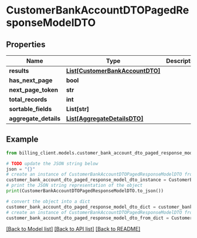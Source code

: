 # CustomerBankAccountDTOPagedResponseModelDTO


## Properties

Name | Type | Description | Notes
------------ | ------------- | ------------- | -------------
**results** | [**List[CustomerBankAccountDTO]**](CustomerBankAccountDTO.md) |  | [optional] 
**has_next_page** | **bool** |  | [optional] 
**next_page_token** | **str** |  | [optional] 
**total_records** | **int** |  | [optional] 
**sortable_fields** | **List[str]** |  | [optional] 
**aggregate_details** | [**List[AggregateDetailsDTO]**](AggregateDetailsDTO.md) |  | [optional] 

## Example

```python
from billing_client.models.customer_bank_account_dto_paged_response_model_dto import CustomerBankAccountDTOPagedResponseModelDTO

# TODO update the JSON string below
json = "{}"
# create an instance of CustomerBankAccountDTOPagedResponseModelDTO from a JSON string
customer_bank_account_dto_paged_response_model_dto_instance = CustomerBankAccountDTOPagedResponseModelDTO.from_json(json)
# print the JSON string representation of the object
print(CustomerBankAccountDTOPagedResponseModelDTO.to_json())

# convert the object into a dict
customer_bank_account_dto_paged_response_model_dto_dict = customer_bank_account_dto_paged_response_model_dto_instance.to_dict()
# create an instance of CustomerBankAccountDTOPagedResponseModelDTO from a dict
customer_bank_account_dto_paged_response_model_dto_from_dict = CustomerBankAccountDTOPagedResponseModelDTO.from_dict(customer_bank_account_dto_paged_response_model_dto_dict)
```
[[Back to Model list]](../README.md#documentation-for-models) [[Back to API list]](../README.md#documentation-for-api-endpoints) [[Back to README]](../README.md)


